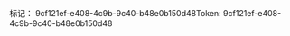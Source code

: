 <span data-ttu-id="34bba-101">标记： 9cf121ef-e408-4c9b-9c40-b48e0b150d48</span><span class="sxs-lookup"><span data-stu-id="34bba-101">Token: 9cf121ef-e408-4c9b-9c40-b48e0b150d48</span></span>